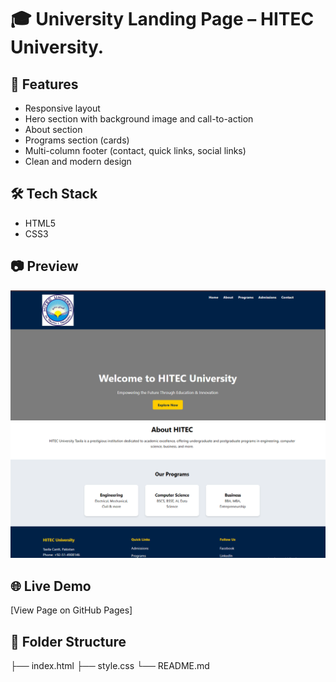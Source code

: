 # 🎓 University Landing Page – HITEC University.



## 📌 Features
- Responsive layout
- Hero section with background image and call-to-action
- About section
- Programs section (cards)
- Multi-column footer (contact, quick links, social links)
- Clean and modern design

## 🛠️ Tech Stack
- HTML5
- CSS3

## 📷 Preview
![alt text](image.png)
![alt text](image-1.png)
## 🌐 Live Demo
[View Page on GitHub Pages]
## 📁 Folder Structure
├── index.html
├── style.css
└── README.md

